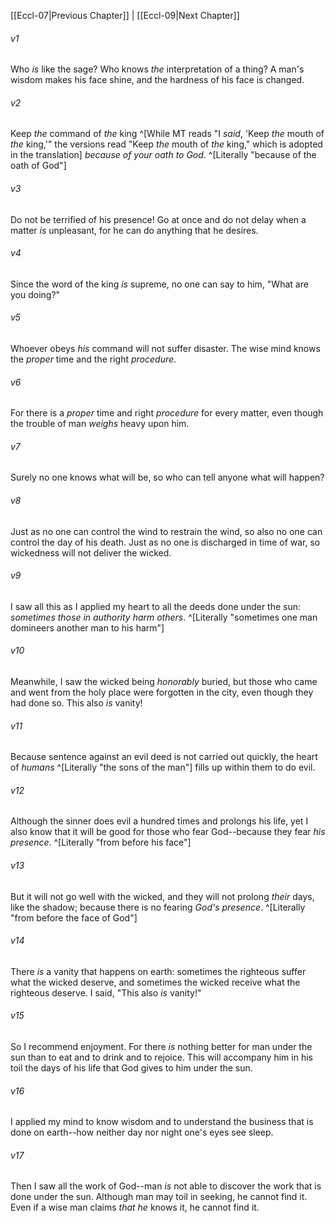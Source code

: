 ﻿---
aliases:
  - Ecclesiastes 8
---

[[Eccl-07|Previous Chapter]] | [[Eccl-09|Next Chapter]]

###### v1
Who _is_ like the sage?
Who knows _the_ interpretation of a thing?
A man's wisdom makes his face shine,
and the hardness of his face is changed.

###### v2
Keep _the_ command of _the_ king ^[While MT reads "I _said_, 'Keep _the_ mouth of _the_ king,'" the versions read "Keep _the_ mouth of _the_ king," which is adopted in the translation]
_because of your oath to God_. ^[Literally "because of the oath of God"]

###### v3
Do not be terrified of his presence!
Go at once and do not delay when a matter _is_ unpleasant,
for he can do anything that he desires.

###### v4
Since the word of the king _is_ supreme,
no one can say to him, "What are you doing?"

###### v5
Whoever obeys _his_ command will not suffer disaster.
The wise mind knows the _proper_ time and the right _procedure_.

###### v6
For there is a _proper_ time and right _procedure_ for every matter,
even though the trouble of man _weighs_ heavy upon him.

###### v7
Surely no one knows what will be,
so who can tell anyone what will happen?

###### v8
Just as no one can control the wind to restrain the wind,
so also no one can control the day of his death.
Just as no one is discharged in time of war,
so wickedness will not deliver the wicked.

###### v9
I saw all this as I applied my heart to all the deeds done under the sun: _sometimes those in authority harm others_. ^[Literally "sometimes one man domineers another man to his harm"]

###### v10
Meanwhile, I saw the wicked being _honorably_ buried, but those who came and went from the holy place were forgotten in the city, even though they had done so. This also _is_ vanity!

###### v11
Because sentence against an evil deed is not carried out quickly, the heart of _humans_ ^[Literally "the sons of the man"] fills up within them to do evil.

###### v12
Although the sinner does evil a hundred times and prolongs his life, yet I also know that it will be good for those who fear God--because they fear _his presence_. ^[Literally "from before his face"]

###### v13
But it will not go well with the wicked, and they will not prolong _their_ days, like the shadow; because there is no fearing _God's presence_. ^[Literally "from before the face of God"]

###### v14
There _is_ a vanity that happens on earth: sometimes the righteous suffer what the wicked deserve, and sometimes the wicked receive what the righteous deserve. I said, "This also _is_ vanity!"

###### v15
So I recommend enjoyment. For there _is_ nothing better for man under the sun than to eat and to drink and to rejoice. This will accompany him in his toil the days of his life that God gives to him under the sun.

###### v16
I applied my mind to know wisdom and to understand the business that is done on earth--how neither day nor night one's eyes see sleep.

###### v17
Then I saw all the work of God--man _is_ not able to discover the work that is done under the sun. Although man may toil in seeking, he cannot find it. Even if a wise man claims _that he_ knows it, he cannot find it.